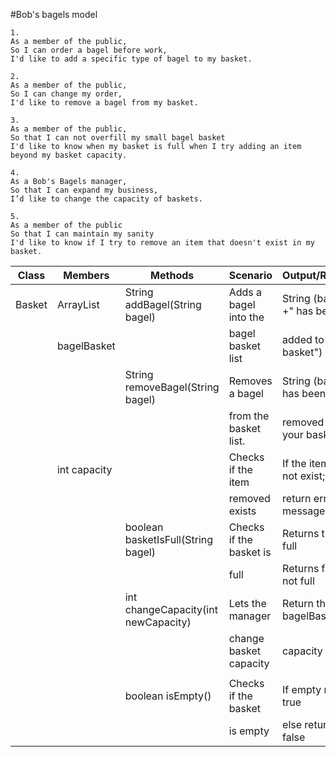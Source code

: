 #Bob's bagels model

```
1.
As a member of the public,
So I can order a bagel before work,
I'd like to add a specific type of bagel to my basket.
```

```
2.
As a member of the public,
So I can change my order,
I'd like to remove a bagel from my basket.
```

```
3.
As a member of the public,
So that I can not overfill my small bagel basket
I'd like to know when my basket is full when I try adding an item beyond my basket capacity.
```

```
4.
As a Bob's Bagels manager,
So that I can expand my business,
I’d like to change the capacity of baskets.
```

```
5.
As a member of the public
So that I can maintain my sanity
I'd like to know if I try to remove an item that doesn't exist in my basket.
```


| Class  | Members           | Methods                              | Scenario                | Output/Results              |
|--------|-------------------|--------------------------------------|-------------------------|-----------------------------|
| Basket | ArrayList<String> | String addBagel(String bagel)        | Adds a bagel into the   | String (bagel +" has been   |
|        | bagelBasket       |                                      | bagel basket list       | added to your basket")      |
|        |                   | String removeBagel(String bagel)     | Removes a bagel         | String (bagel+" has been    |
|        |                   |                                      | from the basket list.   | removed from your basket")  |
|        | int capacity      |                                      | Checks if the item      | If the item does not exist; |
|        |                   |                                      | removed exists          | return error message        |
|        |                   | boolean basketIsFull(String bagel)   | Checks if the basket is | Returns true if full        |
|        |                   |                                      | full                    | Returns false if not full   |
|        |                   | int changeCapacity(int newCapacity)  | Lets the manager        | Return the new bagelBasket  |
|        |                   |                                      | change basket capacity  | capacity                    |
|        |                   |                                      |                         |                             |
|        |                   | boolean isEmpty()                    | Checks if the basket    | If empty return true        |
|        |                   |                                      | is empty                | else return false           |

